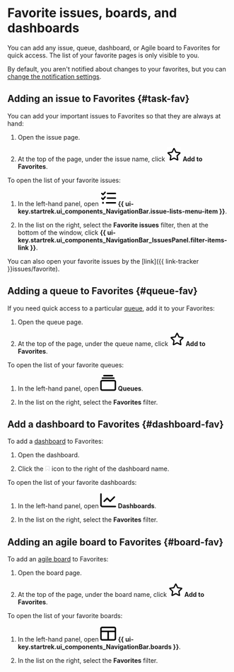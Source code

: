 # Favorite issues, boards, and dashboards

You can add any issue, queue, dashboard, or Agile board to Favorites for quick access. The list of your favorite pages is only visible to you.

By default, you aren't notified about changes to your favorites, but you can [change the notification settings](notification-settings.md).

## Adding an issue to Favorites {#task-fav}

You can add your important issues to Favorites so that they are always at hand:

1. Open the issue page.

1. At the top of the page, under the issue name, click ![](../../_assets/tracker/svg/favourites.svg) **Add to Favorites**.

To open the list of your favorite issues:

1. In the left-hand panel, open ![](../../_assets/tracker/svg/tasks.svg) **{{ ui-key.startrek.ui_components_NavigationBar.issue-lists-menu-item }}**.

1. In the list on the right, select the **Favorite issues** filter, then at the bottom of the window, click **{{ ui-key.startrek.ui_components_NavigationBar_IssuesPanel.filter-items-link }}**.

You can also open your favorite issues by the [link]({{ link-tracker }}issues/favorite).

## Adding a queue to Favorites {#queue-fav}

If you need quick access to a particular [queue](queue.md), add it to your Favorites:

1. Open the queue page.

1. At the top of the page, under the queue name, click ![](../../_assets/tracker/svg/favourites.svg) **Add to Favorites**.

To open the list of your favorite queues:

1. In the left-hand panel, open ![](../../_assets/tracker/svg/queue.svg) **Queues**.

1. In the list on the right, select the **Favorites** filter.

## Add a dashboard to Favorites {#dashboard-fav}

To add a [dashboard](dashboard.md) to Favorites:

1. Open the dashboard.

1. Click the ![](../../_assets/tracker/add-to-favorites.png) icon to the right of the dashboard name.

To open the list of your favorite dashboards:

1. In the left-hand panel, open ![](../../_assets/tracker/svg/dashboards.svg) **Dashboards**.

1. In the list on the right, select the **Favorites** filter.

## Adding an agile board to Favorites {#board-fav}

To add an [agile board](../manager/agile.md#sec_boards) to Favorites:

1. Open the board page.

1. At the top of the page, under the board name, click ![](../../_assets/tracker/svg/favourites.svg) **Add to Favorites**.

To open the list of your favorite boards:

1. In the left-hand panel, open ![](../../_assets/tracker/svg/boards.svg) **{{ ui-key.startrek.ui_components_NavigationBar.boards }}**.

1. In the list on the right, select the **Favorites** filter.
